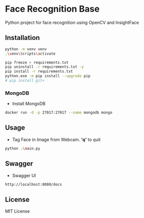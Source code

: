 # Face Recognition Base

Python project for face recognition using OpenCV and InsightFace

## Installation

```bash
python -m venv venv
.\venv\Scripts\activate
```

```bash
pip freeze > requirements.txt
pip uninstall -r requirements.txt -y
pip install -r requirements.txt
python.exe -m pip install --upgrade pip
# pip install git+ 
```

### MongoDB

* Install MongoDB
```bash
docker run -d -p 27017:27017 --name mongodb mongo
```

## Usage

* Tag Face in Image from Webcam. **'q'** to quit
```bash
python .\main.py
```

## Swagger

* Swagger UI
```bash
http://localhost:8080/docs
```

## License
MIT License